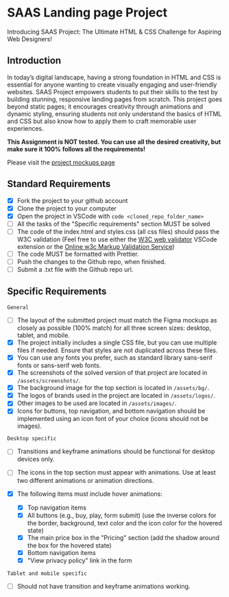 # SAAS Landing page Project

Introducing SAAS Project: The Ultimate HTML & CSS Challenge for Aspiring Web Designers!

## Introduction

In today’s digital landscape, having a strong foundation in HTML and CSS is essential for anyone wanting to create visually engaging and user-friendly websites. SAAS Project empowers students to put their skills to the test by building stunning, responsive landing pages from scratch. This project goes beyond static pages; it encourages creativity through animations and dynamic styling, ensuring students not only understand the basics of HTML and CSS but also know how to apply them to craft memorable user experiences.

**This Assignment is NOT tested. You can use all the desired creativity, but make sure it 100% follows all the requirements!**

Please visit the [project mockups page](https://www.figma.com/design/Ou3rfktmwkXShiSi9c1rKZ/SAAS-Landing-Page?node-id=0-1&m=dev&t=fWkuFirYcZYC8hhZ-1)

## Standard Requirements

- [X] Fork the project to your github account
- [X] Clone the project to your computer
- [X] Open the project in VSCode with `code <cloned_repo_folder_name>`
- [ ] All the tasks of the "Specific requirements" section MUST be solved
- [ ] The code of the index.html and styles.css (all css files) should pass the W3C validation (Feel free to use either the [W3C web validator](https://marketplace.visualstudio.com/items?itemName=CelianRiboulet.webvalidator) VSCode extension or the [Online w3c Markup Validation Service](https://validator.w3.org/#validate_by_input))
- [ ] The code MUST be formatted with Prettier.
- [ ] Push the changes to the Github repo, when finished.
- [ ] Submit a .txt file with the Github repo url.

## Specific Requirements

`General`

- [ ] The layout of the submitted project must match the Figma mockups as closely as possible (100% match) for all three screen sizes: desktop, tablet, and mobile.
- [X] The project initially includes a single CSS file, but you can use multiple files if needed. Ensure that styles are not duplicated across these files.
- [X] You can use any fonts you prefer, such as standard library sans-serif fonts or sans-serif web fonts.
- [X] The screenshots of the solved version of that project are located in `/assets/screenshots/`.
- [X] The background image for the top section is located in `/assets/bg/`.
- [X] The logos of brands used in the project are located in `/assets/logos/`.
- [X] Other images to be used are located in `/assets/images/`.
- [X] Icons for buttons, top navigation, and bottom navigation should be implemented using an icon font of your choice (icons should not be images).

`Desktop specific`

- [ ] Transitions and keyframe animations should be functional for desktop devices only.
- [ ] The icons in the top section must appear with animations. Use at least two different animations or animation directions.
- [X] The following items must include hover animations:

  - [X] Top navigation items
  - [X] All buttons (e.g., buy, play, form submit) (use the inverse colors for the border, background, text color and the icon color for the hovered state)
  - [X] The main price box in the "Pricing" section (add the shadow around the box for the hovered state)
  - [X] Bottom navigation items
  - [X] "View privacy policy" link in the form

`Tablet and mobile specific`

- [ ] Should not have transition and keyframe animations working.
